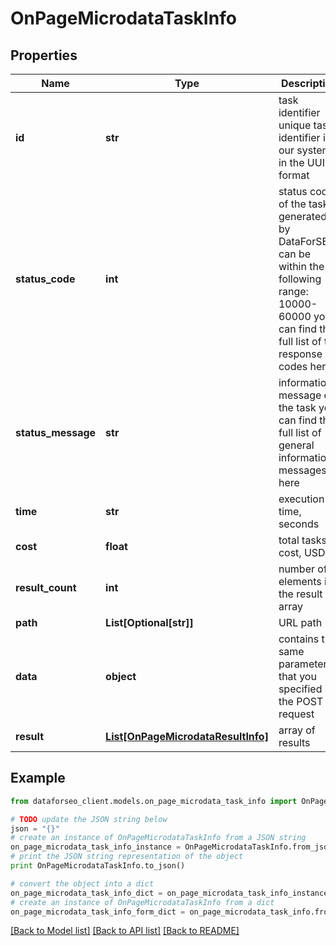 # OnPageMicrodataTaskInfo


## Properties

Name | Type | Description | Notes
------------ | ------------- | ------------- | -------------
**id** | **str** | task identifier unique task identifier in our system in the UUID format | [optional] 
**status_code** | **int** | status code of the task generated by DataForSEO, can be within the following range: 10000-60000 you can find the full list of the response codes here | [optional] 
**status_message** | **str** | informational message of the task you can find the full list of general informational messages here | [optional] 
**time** | **str** | execution time, seconds | [optional] 
**cost** | **float** | total tasks cost, USD | [optional] 
**result_count** | **int** | number of elements in the result array | [optional] 
**path** | **List[Optional[str]]** | URL path | [optional] 
**data** | **object** | contains the same parameters that you specified in the POST request | [optional] 
**result** | [**List[OnPageMicrodataResultInfo]**](OnPageMicrodataResultInfo.md) | array of results | [optional] 

## Example

```python
from dataforseo_client.models.on_page_microdata_task_info import OnPageMicrodataTaskInfo

# TODO update the JSON string below
json = "{}"
# create an instance of OnPageMicrodataTaskInfo from a JSON string
on_page_microdata_task_info_instance = OnPageMicrodataTaskInfo.from_json(json)
# print the JSON string representation of the object
print OnPageMicrodataTaskInfo.to_json()

# convert the object into a dict
on_page_microdata_task_info_dict = on_page_microdata_task_info_instance.to_dict()
# create an instance of OnPageMicrodataTaskInfo from a dict
on_page_microdata_task_info_form_dict = on_page_microdata_task_info.from_dict(on_page_microdata_task_info_dict)
```
[[Back to Model list]](../README.md#documentation-for-models) [[Back to API list]](../README.md#documentation-for-api-endpoints) [[Back to README]](../README.md)


